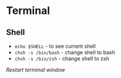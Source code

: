 # Terminal

## Shell

- `echo $SHELL` - to see current shell
- `chsh -s /bin/bash` - change shell to bash
- `chsh -s /bin/zsh` - change shell to zsh

_Restart terminal window_
